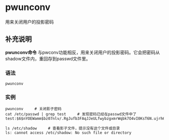 pwunconv
===

用来关闭用户的投影密码

## 补充说明

**pwunconv命令** 与pwconv功能相反，用来关闭用户的投影密码。它会把密码从shadow文件内，重回存到passwd文件里。

### 语法

```shell
pwunconv
```

### 实例

```shell
pwunconv     # 关闭影子密码
cat /etc/passwd | grep test     # 发现密码已经在passwd文件中了
test:$6$nYOEWamm$bz07nlv/.RgJufb3FAqJJeULfwybzgxmrWqbk7O4vI0KsT6N.ujrh6dDIUcAJdfjksyuyAFDPIngZeD3cgcf.0:3001:3001::/home/test:/bin/sh

ls /etc/shadow     # 查看影子文件，提示没有这个文件或目录
ls: cannot access /etc/shadow: No such file or directory
```


<!-- Linux命令行搜索引擎：https://jaywcjlove.github.io/linux-command/ -->
